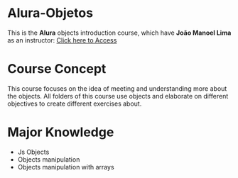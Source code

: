 # Alura-Objetos

This is the **Alura** objects introduction course, which have **João Manoel Lima** as an instructor: 
<a href="https://cursos.alura.com.br/course/javascript-objetos" target="_blank"> Click here to Access </a>

# Course Concept 

This course focuses on the idea of meeting and understanding more about the objects. All folders of this course
use objects and elaborate on different objectives to create different exercises about.

# Major Knowledge 
- Js Objects
- Objects manipulation
- Objects manipulation with arrays 
